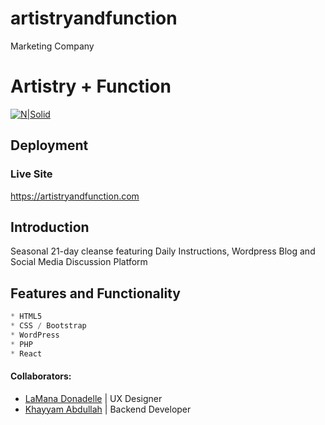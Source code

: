 # artistryandfunction
 Marketing Company



# Artistry + Function

[![N|Solid](http://artistryandfunction.com/assets/images/logo.png)](https://artistryandfunction.com)
## Deployment
 ### Live Site
 https://artistryandfunction.com

 



## Introduction
Seasonal 21-day cleanse featuring Daily Instructions, Wordpress Blog and Social Media Discussion Platform


## Features and Functionality
```python
* HTML5
* CSS / Bootstrap
* WordPress
* PHP
* React

```

#### Collaborators: 
* [LaMana Donadelle](https://www.linkedin.com/in/lamana-donadelle-83b470/) | UX Designer
* [Khayyam Abdullah](https://www.linkedin.com/in/khayyam-abdullah-97a55323/) | Backend Developer 
  
